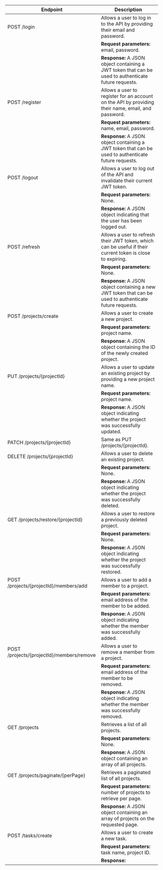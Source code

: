 | Endpoint                              | Description                                                                                      |
|---------------------------------------|--------------------------------------------------------------------------------------------------|
| POST /login                           | Allows a user to log in to the API by providing their email and password.                        |
|                                       | **Request parameters:** email, password.                                                        |
|                                       | **Response:** A JSON object containing a JWT token that can be used to authenticate future requests. |
| POST /register                        | Allows a user to register for an account on the API by providing their name, email, and password. |
|                                       | **Request parameters:** name, email, password.                                                   |
|                                       | **Response:** A JSON object containing a JWT token that can be used to authenticate future requests. |
| POST /logout                          | Allows a user to log out of the API and invalidate their current JWT token.                      |
|                                       | **Request parameters:** None.                                                                    |
|                                       | **Response:** A JSON object indicating that the user has been logged out.                       |
| POST /refresh                         | Allows a user to refresh their JWT token, which can be useful if their current token is close to expiring. |
|                                       | **Request parameters:** None.                                                                    |
|                                       | **Response:** A JSON object containing a new JWT token that can be used to authenticate future requests. |
| POST /projects/create                 | Allows a user to create a new project.                                                           |
|                                       | **Request parameters:** project name.                                                            |
|                                       | **Response:** A JSON object containing the ID of the newly created project.                      |
| PUT /projects/{projectId}             | Allows a user to update an existing project by providing a new project name.                      |
|                                       | **Request parameters:** project name.                                                            |
|                                       | **Response:** A JSON object indicating whether the project was successfully updated.            |
| PATCH /projects/{projectId}           | Same as PUT /projects/{projectId}.                                                               |
| DELETE /projects/{projectId}          | Allows a user to delete an existing project.                                                     |
|                                       | **Request parameters:** None.                                                                    |
|                                       | **Response:** A JSON object indicating whether the project was successfully deleted.             |
| GET /projects/restore/{projectId}     | Allows a user to restore a previously deleted project.                                           |
|                                       | **Request parameters:** None.                                                                    |
|                                       | **Response:** A JSON object indicating whether the project was successfully restored.            |
| POST /projects/{projectId}/members/add | Allows a user to add a member to a project.                                                       |
|                                       | **Request parameters:** email address of the member to be added.                                 |
|                                       | **Response:** A JSON object indicating whether the member was successfully added.               |
| POST /projects/{projectId}/members/remove | Allows a user to remove a member from a project.                                                |
|                                          | **Request parameters:** email address of the member to be removed.                              |
|                                          | **Response:** A JSON object indicating whether the member was successfully removed.            |
| GET /projects                         | Retrieves a list of all projects.                                                                 |
|                                       | **Request parameters:** None.                                                                    |
|                                       | **Response:** A JSON object containing an array of all projects.                                 |
| GET /projects/paginate/{perPage}      | Retrieves a paginated list of all projects.                                                      |
|                                       | **Request parameters:** number of projects to retrieve per page.                                 |
|                                       | **Response:** A JSON object containing an array of projects on the requested page.              |
| POST /tasks/create                     | Allows a user to create a new task.                                                              |
|                                       | **Request parameters:** task name, project ID.                                                   |
|                                       | **Response:**
